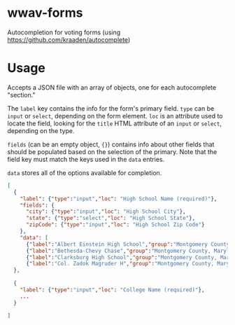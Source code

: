 # wwav-forms
Autocompletion for voting forms (using https://github.com/kraaden/autocomplete)

# Usage 
Accepts a JSON file with an array of objects, one for each autocomplete "section." 

The `label` key contains the info for the form's primary field. `type` can be `input` or `select`, depending on the form element. `loc` is an attribute used to locate the field, looking for the `title` HTML attribute of an `input` or `select`, depending on the type. 

`fields` (can be an empty object, `{}`) contains info about other fields that should be populated based on the selection of the primary. Note that the field key must match the keys used in the `data` entries.

`data` stores all of the options available for completion.

```json
[
  {
    "label": {"type":"input","loc": "High School Name (required)"},
    "fields": {
      "city": {"type":"input","loc": "High School City"},
      "state": {"type":"select","loc": "High School State"},
      "zipCode": {"type":"input","loc": "High School Zip Code"}
    },
    "data": [
      {"label":"Albert Einstein High School","group":"Montgomery County, Maryland","city":"Kensington","zipCode":"20910","state":"Maryland"},
      {"label":"Bethesda-Chevy Chase","group":"Montgomery County, Maryland","zipCode":"20910"},
      {"label":"Clarksburg High School","group":"Montgomery County, Maryland"},
      {"label":"Col. Zadok Magruder H","group":"Montgomery County, Maryland"}]
  },
  
  {
    "label": {"type":"input","loc": "College Name (required)"},
    ...
  }

]

```
